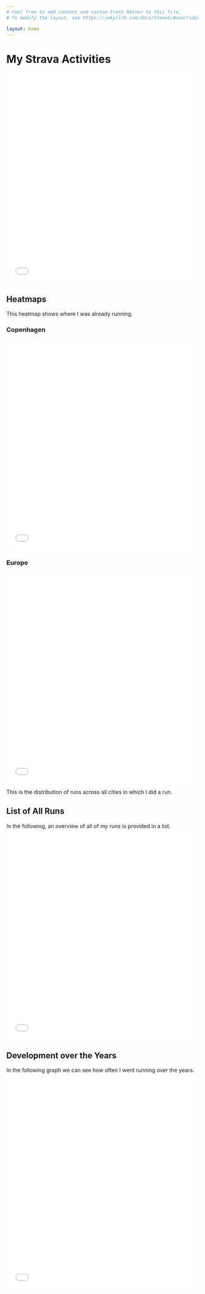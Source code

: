 ```yaml
---
# Feel free to add content and custom Front Matter to this file.
# To modify the layout, see https://jekyllrb.com/docs/themes/#overriding-theme-defaults

layout: home
---
```


<h1>My Strava Activities</h1>

<iframe src="statistics.html" width="100%" height="550" style="border:none;"></iframe>

<h2>Heatmaps</h2>
This heatmap shows where I was already running.

<h3>Copenhagen</h3>
<iframe src="map_local.html" width="100%" height="550" style="border:none;"></iframe>

<h3>Europe</h3>
<iframe src="map_global.html" width="100%" height="550" style="border:none;"></iframe>

This is the distribution of runs across all cities in which I did a run.

<h2>List of All Runs</h2>
In the following, an overview of all of my runs is provided in a list.
<iframe src="runs_list.html" width="100%" height="550" style="border:none;"></iframe>

<h2>Development over the Years</h2>

In the following graph we can see how often I went running over the years.
<iframe src="runs_over_years.html" width="100%" height="550" style="border:none;"></iframe>